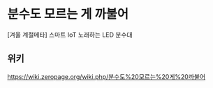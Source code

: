 # 분수도 모르는 게 까불어
[겨울 계절메타] 스마트 IoT 노래하는 LED 분수대

## 위키
https://wiki.zeropage.org/wiki.php/분수도%20모르는%20게%20까불어

